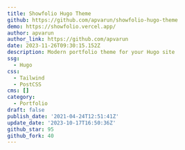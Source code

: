 ```yaml
---
title: Showfolio Hugo Theme
github: https://github.com/apvarun/showfolio-hugo-theme
demo: https://showfolio.vercel.app/
author: apvarun
author_link: https://github.com/apvarun
date: 2023-11-26T09:30:15.152Z
description: Modern portfolio theme for your Hugo site
ssg:
  - Hugo
css:
  - Tailwind
  - PostCSS
cms: []
category:
  - Portfolio
draft: false
publish_date: '2021-04-24T12:51:41Z'
update_date: '2023-10-17T16:50:36Z'
github_star: 95
github_fork: 40
---
```

